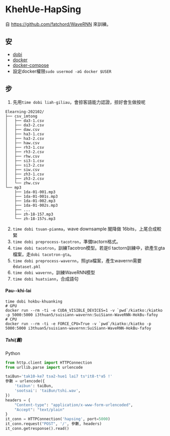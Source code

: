 # KhehUe-HapSing
自 https://github.com/fatchord/WaveRNN 來訓練。

## 安
- [dobi](https://github.com/dnephin/dobi)
- [docker](https://docs.docker.com/engine/installation/linux/docker-ce/ubuntu/)
- [docker-compose](https://docs.docker.com/compose/install/)
- 設定docker權限`sudo usermod -aG docker $USER`

## 步
1. 先用`time dobi liah-giliau`，會掠客語能力認證，掠好會生做按呢
```
Elearning-202102/
├── csv_imtong
│   ├── da3-1.csv
│   ├── da3-2.csv
│   ├── daw.csv
│   ├── ha3-1.csv
│   ├── ha3-2.csv
│   ├── haw.csv
│   ├── rh3-1.csv
│   ├── rh3-2.csv
│   ├── rhw.csv
│   ├── si3-1.csv
│   ├── si3-2.csv
│   ├── siw.csv
│   ├── zh3-1.csv
│   ├── zh3-2.csv
│   └── zhw.csv
└── mp3
    ├── 1da-01-001.mp3
    ├── 1da-01-001s.mp3
    ├── 1da-01-002.mp3
    ├── 1da-01-002s.mp3
    ├── ...
    ├── zh-18-157.mp3
    └── zh-18-157s.mp3
```
2. `time dobi tsuan-pianma`，wave downsample 閣降做 16bits，上尾合成較緊
3. `time dobi preprocess-tacotron`，準備tactorn格式。
4. `time dobi tacotron`，訓練Tacotron模型。若是tī tactorn訓練中，欲產生gta檔案，走`dobi tacotron-gta`。
5. `time dobi preprocess-wavernn`，照gta檔案，產生wavernn需要ê`dataset.pkl`
6. `time dobi wavernn`，訓練WaveRNN模型
7. `time dobi huatsiann`，合成語句

#### Pau--khi-lai
```
time dobi hokbu-khuanking
# GPU
docker run --rm -ti -e CUDA_VISIBLE_DEVICES=1 -v `pwd`/kiatko:/kiatko -p 5000:5000 i3thuan5/suisiann-wavernn:SuiSiann-WaveRNN-HokBu-fafoy
# CPU
docker run --rm -ti -e FORCE_CPU=True -v `pwd`/kiatko:/kiatko -p 5000:5000 i3thuan5/suisiann-wavernn:SuiSiann-WaveRNN-HokBu-fafoy
```

##### Tshi(舊)
Python
```python
from http.client import HTTPConnection
from urllib.parse import urlencode

taiBun='tak10-ke7 tsə2-hue1 lai7 tsʰit8-tʰə5 !'
參數 = urlencode({
    'taibun': taiBun,
    'sootsai': 'taiBun/tshi.wav',
})
headers = {
    "Content-type": "application/x-www-form-urlencoded",
    "Accept": "text/plain"
}
it_conn = HTTPConnection('hapsing', port=5000)
it_conn.request("POST", '/', 參數, headers)
it_conn.getresponse().read()
```
